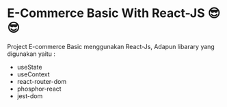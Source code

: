 <h1>E-Commerce Basic With React-JS 😎😎</h1>
<p>Project E-commerce Basic menggunakan React-Js, Adapun libarary yang digunakan yaitu :
<ul>
<li>useState</li>
<li>useContext</li>
<li>react-router-dom</li>
<li>phosphor-react</li>
<li>jest-dom</li>
</ul>
</p>
